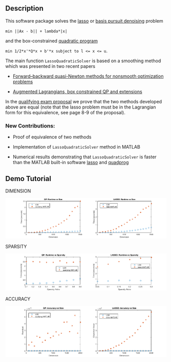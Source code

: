 ## Description

This software package solves the [lasso](https://en.wikipedia.org/wiki/Lasso_(statistics)) or [basis pursuit denoising](https://en.wikipedia.org/wiki/Basis_pursuit_denoising) problem 

`min ||Ax - b|| + lambda*|x|` 

and the box-constrained [quadratic program](https://en.wikipedia.org/wiki/Quadratic_programming) 

`min 1/2*x'*Q*x + b'*x subject to l <= x <= u`.


The main function `LassoQuadraticSolver` is based on a smoothing method which was presented in two recent papers

* [Forward–backward quasi-Newton methods for nonsmooth optimization problems](https://link.springer.com/article/10.1007/s10589-017-9912-y)

* [Augmented Lagrangians, box constrained QP and extensions](https://academic.oup.com/imajna/article/37/4/1635/3059683)

In the [qualifying exam proposal](https://github.com/Will-Wright/lasso-quadratic-solver/blob/master/will_wright_qualifying_exam_proposal.pdf) we prove that the two methods developed above are equal (note that the lasso problem must be in the Lagrangian form for this equivalence, see page 8-9 of the proposal).

### New Contributions:

* Proof of equivalence of two methods

* Implementation of `LassoQuadraticSolver` method in MATLAB

* Numerical results demonstrating that `LassoQuadraticSolver` is faster than the MATLAB built-in software [lasso](https://www.mathworks.com/help/stats/lasso.html) and [quadprog](https://www.mathworks.com/help/optim/ug/quadprog.html)



## Demo Tutorial

DIMENSION

<p align="center">
<img src="LQS_results_plot-dimension.png">
</p>


SPARSITY

<p align="center">
<img src="LQS_results_plot-sparsity.png">
</p>


ACCURACY

<p align="center">
<img src="LQS_results_plot-accuracy.png">
</p>



